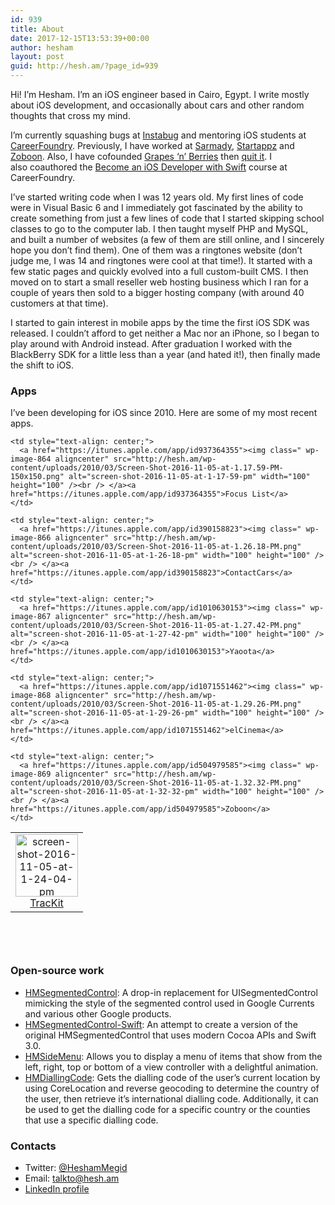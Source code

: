 ```yaml
---
id: 939
title: About
date: 2017-12-15T13:53:39+00:00
author: hesham
layout: post
guid: http://hesh.am/?page_id=939
---
```

Hi! I&#8217;m Hesham. I&#8217;m an iOS engineer based in Cairo, Egypt. I write mostly about iOS development, and occasionally about cars and other random thoughts that cross my mind.

I&#8217;m currently squashing bugs at [Instabug](https://instabug.com/) and mentoring iOS students at [CareerFoundry](https://careerfoundry.com). Previously, I have worked at [Sarmady](http://www.sarmady.net/), [Startappz](http://www.startappz.com/) and [Zoboon](https://eg.zoboon.com/). Also, I have cofounded [Grapes &#8216;n&#8217; Berries](http://www.grapesnberries.com/) then [quit it](http://hesh.am/2016/09/i-quit-the-company-i-cofounded/). I also coauthored the [Become an iOS Developer with Swift](https://careerfoundry.com/en/courses/become-an-ios-developer) course at CareerFoundry.

I’ve started writing code when I was 12 years old. My first lines of code were in Visual Basic 6 and I immediately got fascinated by the ability to create something from just a few lines of code that I started skipping school classes to go to the computer lab. I then taught myself PHP and MySQL, and built a number of websites (a few of them are still online, and I sincerely hope you don’t find them). One of them was a ringtones website (don’t judge me, I was 14 and ringtones were cool at that time!). It started with a few static pages and quickly evolved into a full custom-built CMS. I then moved on to start a small reseller web hosting business which I ran for a couple of years then sold to a bigger hosting company (with around 40 customers at that time).

I started to gain interest in mobile apps by the time the first iOS SDK was released. I couldn’t afford to get neither a Mac nor an iPhone, so I began to play around with Android instead. After graduation I worked with the BlackBerry SDK for a little less than a year (and hated it!), then finally made the shift to iOS.

### **Apps**

I’ve been developing for iOS since 2010. Here are some of my most recent apps.

<table style="width: 756px; border-width: 0px; height: 188px;" border="0">
  <tr>
    <td style="text-align: center;">
      <a href="https://itunes.apple.com/app/id684374465"><img class=" wp-image-865 aligncenter" src="http://hesh.am/wp-content/uploads/2010/03/Screen-Shot-2016-11-05-at-1.24.04-PM.png" alt="screen-shot-2016-11-05-at-1-24-04-pm" width="100" height="100" /><br /> </a><a href="https://itunes.apple.com/app/id684374465">TracKit</a>
    </td>
    
    <td style="text-align: center;">
      <a href="https://itunes.apple.com/app/id937364355"><img class=" wp-image-864 aligncenter" src="http://hesh.am/wp-content/uploads/2010/03/Screen-Shot-2016-11-05-at-1.17.59-PM-150x150.png" alt="screen-shot-2016-11-05-at-1-17-59-pm" width="100" height="100" /><br /> </a><a href="https://itunes.apple.com/app/id937364355">Focus List</a>
    </td>
    
    <td style="text-align: center;">
      <a href="https://itunes.apple.com/app/id390158823"><img class=" wp-image-866 aligncenter" src="http://hesh.am/wp-content/uploads/2010/03/Screen-Shot-2016-11-05-at-1.26.18-PM.png" alt="screen-shot-2016-11-05-at-1-26-18-pm" width="100" height="100" /><br /> </a><a href="https://itunes.apple.com/app/id390158823">ContactCars</a>
    </td>
    
    <td style="text-align: center;">
      <a href="https://itunes.apple.com/app/id1010630153"><img class=" wp-image-867 aligncenter" src="http://hesh.am/wp-content/uploads/2010/03/Screen-Shot-2016-11-05-at-1.27.42-PM.png" alt="screen-shot-2016-11-05-at-1-27-42-pm" width="100" height="100" /><br /> </a><a href="https://itunes.apple.com/app/id1010630153">Yaoota</a>
    </td>
    
    <td style="text-align: center;">
      <a href="https://itunes.apple.com/app/id1071551462"><img class=" wp-image-868 aligncenter" src="http://hesh.am/wp-content/uploads/2010/03/Screen-Shot-2016-11-05-at-1.29.26-PM.png" alt="screen-shot-2016-11-05-at-1-29-26-pm" width="100" height="100" /><br /> </a><a href="https://itunes.apple.com/app/id1071551462">elCinema</a>
    </td>
    
    <td style="text-align: center;">
      <a href="https://itunes.apple.com/app/id504979585"><img class=" wp-image-869 aligncenter" src="http://hesh.am/wp-content/uploads/2010/03/Screen-Shot-2016-11-05-at-1.32.32-PM.png" alt="screen-shot-2016-11-05-at-1-32-32-pm" width="100" height="100" /><br /> </a><a href="https://itunes.apple.com/app/id504979585">Zoboon</a>
    </td>
  </tr>
</table>

### **Open-source work**

  * [HMSegmentedControl](https://github.com/HeshamMegid/HMSegmentedControl): A drop-in replacement for UISegmentedControl mimicking the style of the segmented control used in Google Currents and various other Google products.
  * [HMSegmentedControl-Swift](https://github.com/HeshamMegid/HMSegmentedControl-Swift): An attempt to create a version of the original HMSegmentedControl that uses modern Cocoa APIs and Swift 3.0.
  * [HMSideMenu](https://github.com/HeshamMegid/HMSideMenu): Allows you to display a menu of items that show from the left, right, top or bottom of a view controller with a delightful animation.
  * [HMDiallingCode](https://github.com/HeshamMegid/HMDiallingCode): Gets the dialling code of the user&#8217;s current location by using CoreLocation and reverse geocoding to determine the country of the user, then retrieve it&#8217;s international dialling code. Additionally, it can be used to get the dialling code for a specific country or the counties that use a specific dialling code.

### **Contacts**

  * Twitter: [@HeshamMegid](http://twitter.com/HeshamMegid)
  * Email: <talkto@hesh.am>
  * [LinkedIn profile](http://www.linkedin.com/in/HeshamMegid)

<span style="color: #222222; font-family: arial, sans-serif; font-size: 13px; line-height: normal;"> </span>